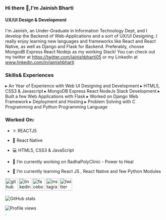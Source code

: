 ### Hi there 👋,I'm Jainish Bharti
#### UX/UI Design & Development 

I'm Jainish, an Under-Graduate in Information Technology Dept, and I develop the Backend of Web-Applications and a sort of UX/UI Designing. I really enjoy learning new languages and frameworks like React and React Native, as well as Django and Flask for Backend. Preferably, choose MongodB Express React Nodejs as my working Stack! You can check out my twitter at https://twitter.com/jainishbharti05 or my LinkedIn at www.linkedin.com/in/jainishbharti


### Skills& Experiences
▸ An Year of Experience with Web UI Designing and Development
▸ HTML5, CSS3 & Javascript
▸ MongoDB Express React NodeJs Stack Development
▸ Built a few Web Applications with Flask
▸ Worked on Django Web Framework
▸ Deployment and Hosting
▸ Problem Solving with C Programming and Python Programming Language

### Worked On: 
- ⚛ REACTJS
- 📲 React Native
- 💻 HTML5, CSS3 & JavaScript


- 🔭 I’m currently working on RadhaPolyClinic - Power to Heal 
- 🌱 I’m currently learning React JS , React Native and few Python Modules


[<img src='https://cdn.jsdelivr.net/npm/simple-icons@3.0.1/icons/github.svg' alt='github' height='40'>](https://github.com/jainishbharti05)  [<img src='https://cdn.jsdelivr.net/npm/simple-icons@3.0.1/icons/linkedin.svg' alt='linkedin' height='40'>](https://www.linkedin.com/in/jainishbharti/)  [<img src='https://cdn.jsdelivr.net/npm/simple-icons@3.0.1/icons/facebook.svg' alt='facebook' height='40'>](https://www.facebook.com/jainish.bharti)  [<img src='https://cdn.jsdelivr.net/npm/simple-icons@3.0.1/icons/instagram.svg' alt='instagram' height='40'>](https://www.instagram.com/jainish_thinks/)  [<img src='https://cdn.jsdelivr.net/npm/simple-icons@3.0.1/icons/twitter.svg' alt='twitter' height='40'>](https://twitter.com/jainishharti05)  

![GitHub stats](https://github-readme-stats.vercel.app/api?username=jainishbharti05&show_icons=true)  

![Profile views](https://gpvc.arturio.dev/jainishbharti05)  
. 





